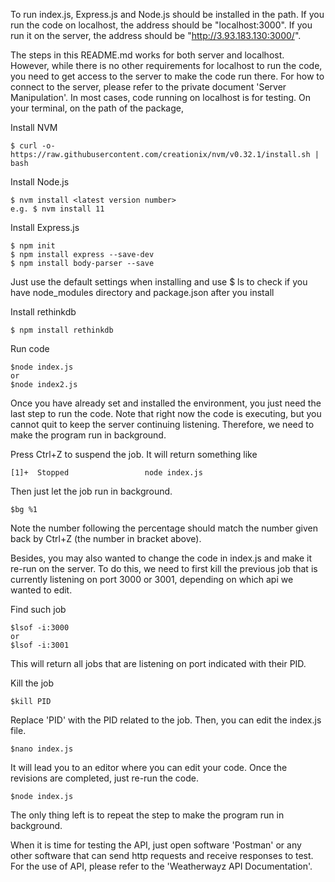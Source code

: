 To run index.js, Express.js and Node.js should be installed in the path.  If you run the code on localhost, the address should be "localhost:3000". If you run it on the server, the address should be "http://3.93.183.130:3000/". 

The steps in this README.md works for both server and localhost. However, while there is no other requirements for localhost to run the code, you need to get access to the server to make the code run there. For how to connect to the server, please refer to the private document 'Server Manipulation'. In most cases, code running on localhost is for testing. On your terminal, on the path of the package, 

Install NVM 
    
    $ curl -o- https://raw.githubusercontent.com/creationix/nvm/v0.32.1/install.sh | bash
    
Install Node.js
    
    
    $ nvm install <latest version number>
    e.g. $ nvm install 11
    
Install Express.js


    $ npm init
    $ npm install express --save-dev
    $ npm install body-parser --save
Just use the default settings when installing and use $ ls to check if you have node_modules directory and package.json after you install

Install rethinkdb


    $ npm install rethinkdb
Run code


    $node index.js
    or 
    $node index2.js

Once you have already set and installed the environment, you just need the last step to run the code. Note that right now the code is executing, but you cannot quit to keep the server continuing listening. Therefore, we need to make the program run in background. 

Press Ctrl+Z to suspend the job. It will return something like 
    
    [1]+  Stopped                 node index.js 
Then just let the job run in background. 
    
    
    $bg %1
Note the number following the percentage should match the number given back by Ctrl+Z (the number in bracket above). 

Besides, you may also wanted to change the code in index.js and make it re-run on the server. To do this, we need to first kill the previous job that is currently listening on port 3000 or 3001, depending on which api we wanted to edit. 

Find such job
    
    
    $lsof -i:3000
    or
    $lsof -i:3001

This will return all jobs that are listening on port indicated with their PID. 

Kill the job
    
    
    $kill PID

Replace 'PID' with the PID related to the job. 
Then, you can edit the index.js file. 

    $nano index.js

It will lead you to an editor where you can edit your code. Once the revisions are completed, just re-run the code.

    $node index.js

The only thing left is to repeat the step to make the program run in background. 

When it is time for testing the API, just open software 'Postman' or any other software that can send http requests and receive responses to test. For the use of API, please refer to the 'Weatherwayz API Documentation'. 
